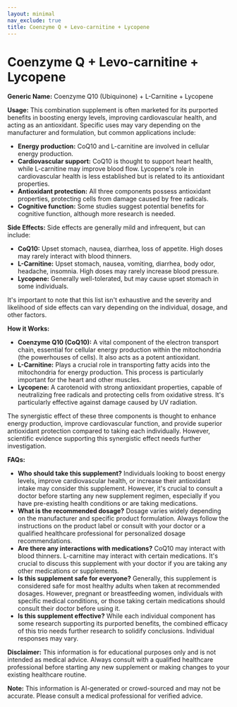 ```yaml
---
layout: minimal
nav_exclude: true
title: Coenzyme Q + Levo-carnitine + Lycopene
---
```


# Coenzyme Q + Levo-carnitine + Lycopene

**Generic Name:**  Coenzyme Q10 (Ubiquinone) + L-Carnitine + Lycopene

**Usage:** This combination supplement is often marketed for its purported benefits in boosting energy levels, improving cardiovascular health, and acting as an antioxidant.  Specific uses may vary depending on the manufacturer and formulation, but common applications include:

* **Energy production:** CoQ10 and L-carnitine are involved in cellular energy production.
* **Cardiovascular support:** CoQ10 is thought to support heart health, while L-carnitine may improve blood flow.  Lycopene's role in cardiovascular health is less established but is related to its antioxidant properties.
* **Antioxidant protection:** All three components possess antioxidant properties, protecting cells from damage caused by free radicals.
* **Cognitive function:** Some studies suggest potential benefits for cognitive function, although more research is needed.

**Side Effects:**  Side effects are generally mild and infrequent, but can include:

* **CoQ10:**  Upset stomach, nausea, diarrhea, loss of appetite.  High doses may rarely interact with blood thinners.
* **L-Carnitine:**  Upset stomach, nausea, vomiting, diarrhea, body odor, headache, insomnia.  High doses may rarely increase blood pressure.
* **Lycopene:**  Generally well-tolerated, but may cause upset stomach in some individuals.

It's important to note that this list isn't exhaustive and the severity and likelihood of side effects can vary depending on the individual, dosage, and other factors.

**How it Works:**

* **Coenzyme Q10 (CoQ10):**  A vital component of the electron transport chain, essential for cellular energy production within the mitochondria (the powerhouses of cells).  It also acts as a potent antioxidant.
* **L-Carnitine:**  Plays a crucial role in transporting fatty acids into the mitochondria for energy production. This process is particularly important for the heart and other muscles.
* **Lycopene:**  A carotenoid with strong antioxidant properties, capable of neutralizing free radicals and protecting cells from oxidative stress.  It's particularly effective against damage caused by UV radiation.

The synergistic effect of these three components is thought to enhance energy production, improve cardiovascular function, and provide superior antioxidant protection compared to taking each individually.  However, scientific evidence supporting this synergistic effect needs further investigation.


**FAQs:**

* **Who should take this supplement?**  Individuals looking to boost energy levels, improve cardiovascular health, or increase their antioxidant intake may consider this supplement.  However, it's crucial to consult a doctor before starting any new supplement regimen, especially if you have pre-existing health conditions or are taking medications.
* **What is the recommended dosage?**  Dosage varies widely depending on the manufacturer and specific product formulation. Always follow the instructions on the product label or consult with your doctor or a qualified healthcare professional for personalized dosage recommendations.
* **Are there any interactions with medications?**  CoQ10 may interact with blood thinners. L-carnitine may interact with certain medications.  It's crucial to discuss this supplement with your doctor if you are taking any other medications or supplements.
* **Is this supplement safe for everyone?**  Generally, this supplement is considered safe for most healthy adults when taken at recommended dosages.  However, pregnant or breastfeeding women, individuals with specific medical conditions, or those taking certain medications should consult their doctor before using it.
* **Is this supplement effective?**  While each individual component has some research supporting its purported benefits, the combined efficacy of this trio needs further research to solidify conclusions.  Individual responses may vary.


**Disclaimer:** This information is for educational purposes only and is not intended as medical advice.  Always consult with a qualified healthcare professional before starting any new supplement or making changes to your existing healthcare routine.


**Note:** This information is AI-generated or crowd-sourced and may not be accurate. Please consult a medical professional for verified advice.